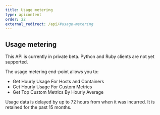 ```yaml
---
title: Usage metering
type: apicontent
order: 22
external_redirect: /api/#usage-metering
---
```


## Usage metering

This API is currently in private beta. Python and Ruby clients are not yet supported.

The usage metering end-point allows you to:

* Get Hourly Usage For Hosts and Containers
* Get Hourly Usage For Custom Metrics
* Get Top Custom Metrics By Hourly Average

Usage data is delayed by up to 72 hours from when it was incurred. It is retained for the past 15 months.
